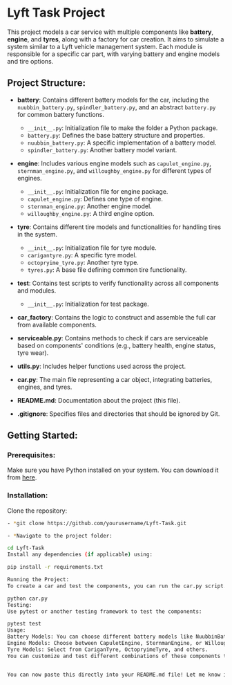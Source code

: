# Lyft Task Project

This project models a car service with multiple components like **battery**, **engine**, and **tyres**, along with a factory for car creation. It aims to simulate a system similar to a Lyft vehicle management system. Each module is responsible for a specific car part, with varying battery and engine models and tire options.

## Project Structure:

- **battery**: Contains different battery models for the car, including the `nuubbin_battery.py`, `spindler_battery.py`, and an abstract `battery.py` for common battery functions.
  - `__init__.py`: Initialization file to make the folder a Python package.
  - `battery.py`: Defines the base battery structure and properties.
  - `nuubbin_battery.py`: A specific implementation of a battery model.
  - `spindler_battery.py`: Another battery model variant.
  
- **engine**: Includes various engine models such as `capulet_engine.py`, `sternman_engine.py`, and `willoughby_engine.py` for different types of engines.
  - `__init__.py`: Initialization file for engine package.
  - `capulet_engine.py`: Defines one type of engine.
  - `sternman_engine.py`: Another engine model.
  - `willoughby_engine.py`: A third engine option.

- **tyre**: Contains different tire models and functionalities for handling tires in the system.
  - `__init__.py`: Initialization file for tyre module.
  - `carigantyre.py`: A specific tyre model.
  - `octopryime_tyre.py`: Another tyre type.
  - `tyres.py`: A base file defining common tire functionality.

- **test**: Contains test scripts to verify functionality across all components and modules.
  - `__init__.py`: Initialization for test package.
  
- **car_factory**: Contains the logic to construct and assemble the full car from available components.

- **serviceable.py**: Contains methods to check if cars are serviceable based on components' conditions (e.g., battery health, engine status, tyre wear).

- **utils.py**: Includes helper functions used across the project.

- **car.py**: The main file representing a car object, integrating batteries, engines, and tyres.

- **README.md**: Documentation about the project (this file).

- **.gitignore**: Specifies files and directories that should be ignored by Git.

## Getting Started:

### Prerequisites:
Make sure you have Python installed on your system. You can download it from [here](https://www.python.org/downloads/).

### Installation:

Clone the repository:
```bash
- *git clone https://github.com/yourusername/Lyft-Task.git

- *Navigate to the project folder:

cd Lyft-Task
Install any dependencies (if applicable) using:

pip install -r requirements.txt

Running the Project:
To create a car and test the components, you can run the car.py script. It will simulate assembling a car with different engines, batteries, and tyres.

python car.py
Testing:
Use pytest or another testing framework to test the components:

pytest test
Usage:
Battery Models: You can choose different battery models like NuubbinBattery or SpindlerBattery.
Engine Models: Choose between CapuletEngine, SternmanEngine, or WilloughbyEngine.
Tyre Models: Select from CariganTyre, OctopryimeTyre, and others.
You can customize and test different combinations of these components to simulate various cars.


You can now paste this directly into your README.md file! Let me know if you need any changes or further explanations.
